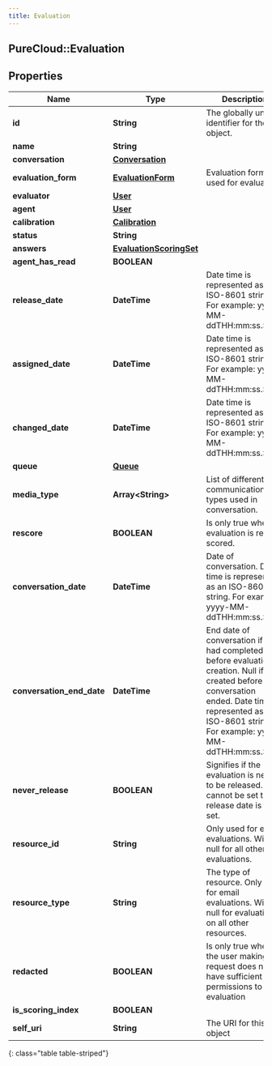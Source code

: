 ```yaml
---
title: Evaluation
---
```

## PureCloud::Evaluation

## Properties

|Name | Type | Description | Notes|
|------------ | ------------- | ------------- | -------------|
| **id** | **String** | The globally unique identifier for the object. | [optional] |
| **name** | **String** |  | [optional] |
| **conversation** | [**Conversation**](Conversation.html) |  | [optional] |
| **evaluation_form** | [**EvaluationForm**](EvaluationForm.html) | Evaluation form used for evaluation. | [optional] |
| **evaluator** | [**User**](User.html) |  | [optional] |
| **agent** | [**User**](User.html) |  | [optional] |
| **calibration** | [**Calibration**](Calibration.html) |  | [optional] |
| **status** | **String** |  | [optional] |
| **answers** | [**EvaluationScoringSet**](EvaluationScoringSet.html) |  | [optional] |
| **agent_has_read** | **BOOLEAN** |  | [optional] |
| **release_date** | **DateTime** | Date time is represented as an ISO-8601 string. For example: yyyy-MM-ddTHH:mm:ss.SSSZ | [optional] |
| **assigned_date** | **DateTime** | Date time is represented as an ISO-8601 string. For example: yyyy-MM-ddTHH:mm:ss.SSSZ | [optional] |
| **changed_date** | **DateTime** | Date time is represented as an ISO-8601 string. For example: yyyy-MM-ddTHH:mm:ss.SSSZ | [optional] |
| **queue** | [**Queue**](Queue.html) |  | [optional] |
| **media_type** | **Array&lt;String&gt;** | List of different communication types used in conversation. | [optional] |
| **rescore** | **BOOLEAN** | Is only true when evaluation is re-scored. | [optional] |
| **conversation_date** | **DateTime** | Date of conversation. Date time is represented as an ISO-8601 string. For example: yyyy-MM-ddTHH:mm:ss.SSSZ | [optional] |
| **conversation_end_date** | **DateTime** | End date of conversation if it had completed before evaluation creation. Null if created before the conversation ended. Date time is represented as an ISO-8601 string. For example: yyyy-MM-ddTHH:mm:ss.SSSZ | [optional] |
| **never_release** | **BOOLEAN** | Signifies if the evaluation is never to be released. This cannot be set true if release date is also set. | [optional] |
| **resource_id** | **String** | Only used for email evaluations. Will be null for all other evaluations. | [optional] |
| **resource_type** | **String** | The type of resource. Only used for email evaluations. Will be null for evaluations on all other resources. | [optional] |
| **redacted** | **BOOLEAN** | Is only true when the user making the request does not have sufficient permissions to see evaluation | [optional] |
| **is_scoring_index** | **BOOLEAN** |  | [optional] |
| **self_uri** | **String** | The URI for this object | [optional] |
{: class="table table-striped"}


